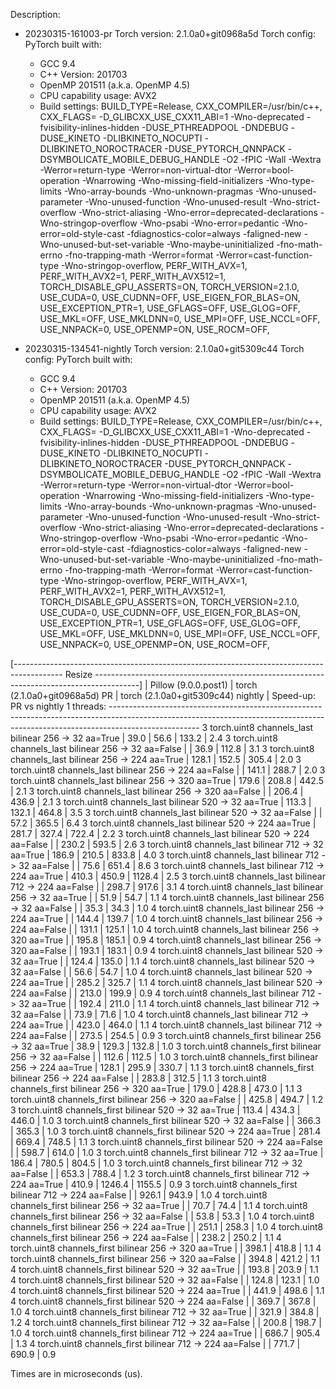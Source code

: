 Description:
- 20230315-161003-pr
Torch version: 2.1.0a0+git0968a5d
Torch config: PyTorch built with:
  - GCC 9.4
  - C++ Version: 201703
  - OpenMP 201511 (a.k.a. OpenMP 4.5)
  - CPU capability usage: AVX2
  - Build settings: BUILD_TYPE=Release, CXX_COMPILER=/usr/bin/c++, CXX_FLAGS= -D_GLIBCXX_USE_CXX11_ABI=1 -Wno-deprecated -fvisibility-inlines-hidden -DUSE_PTHREADPOOL -DNDEBUG -DUSE_KINETO -DLIBKINETO_NOCUPTI -DLIBKINETO_NOROCTRACER -DUSE_PYTORCH_QNNPACK -DSYMBOLICATE_MOBILE_DEBUG_HANDLE -O2 -fPIC -Wall -Wextra -Werror=return-type -Werror=non-virtual-dtor -Werror=bool-operation -Wnarrowing -Wno-missing-field-initializers -Wno-type-limits -Wno-array-bounds -Wno-unknown-pragmas -Wno-unused-parameter -Wno-unused-function -Wno-unused-result -Wno-strict-overflow -Wno-strict-aliasing -Wno-error=deprecated-declarations -Wno-stringop-overflow -Wno-psabi -Wno-error=pedantic -Wno-error=old-style-cast -fdiagnostics-color=always -faligned-new -Wno-unused-but-set-variable -Wno-maybe-uninitialized -fno-math-errno -fno-trapping-math -Werror=format -Werror=cast-function-type -Wno-stringop-overflow, PERF_WITH_AVX=1, PERF_WITH_AVX2=1, PERF_WITH_AVX512=1, TORCH_DISABLE_GPU_ASSERTS=ON, TORCH_VERSION=2.1.0, USE_CUDA=0, USE_CUDNN=OFF, USE_EIGEN_FOR_BLAS=ON, USE_EXCEPTION_PTR=1, USE_GFLAGS=OFF, USE_GLOG=OFF, USE_MKL=OFF, USE_MKLDNN=0, USE_MPI=OFF, USE_NCCL=OFF, USE_NNPACK=0, USE_OPENMP=ON, USE_ROCM=OFF,


- 20230315-134541-nightly
Torch version: 2.1.0a0+git5309c44
Torch config: PyTorch built with:
  - GCC 9.4
  - C++ Version: 201703
  - OpenMP 201511 (a.k.a. OpenMP 4.5)
  - CPU capability usage: AVX2
  - Build settings: BUILD_TYPE=Release, CXX_COMPILER=/usr/bin/c++, CXX_FLAGS= -D_GLIBCXX_USE_CXX11_ABI=1 -Wno-deprecated -fvisibility-inlines-hidden -DUSE_PTHREADPOOL -DNDEBUG -DUSE_KINETO -DLIBKINETO_NOCUPTI -DLIBKINETO_NOROCTRACER -DUSE_PYTORCH_QNNPACK -DSYMBOLICATE_MOBILE_DEBUG_HANDLE -O2 -fPIC -Wall -Wextra -Werror=return-type -Werror=non-virtual-dtor -Werror=bool-operation -Wnarrowing -Wno-missing-field-initializers -Wno-type-limits -Wno-array-bounds -Wno-unknown-pragmas -Wno-unused-parameter -Wno-unused-function -Wno-unused-result -Wno-strict-overflow -Wno-strict-aliasing -Wno-error=deprecated-declarations -Wno-stringop-overflow -Wno-psabi -Wno-error=pedantic -Wno-error=old-style-cast -fdiagnostics-color=always -faligned-new -Wno-unused-but-set-variable -Wno-maybe-uninitialized -fno-math-errno -fno-trapping-math -Werror=format -Werror=cast-function-type -Wno-stringop-overflow, PERF_WITH_AVX=1, PERF_WITH_AVX2=1, PERF_WITH_AVX512=1, TORCH_DISABLE_GPU_ASSERTS=ON, TORCH_VERSION=2.1.0, USE_CUDA=0, USE_CUDNN=OFF, USE_EIGEN_FOR_BLAS=ON, USE_EXCEPTION_PTR=1, USE_GFLAGS=OFF, USE_GLOG=OFF, USE_MKL=OFF, USE_MKLDNN=0, USE_MPI=OFF, USE_NCCL=OFF, USE_NNPACK=0, USE_OPENMP=ON, USE_ROCM=OFF,



[------------------------------------------------------------------------------------------ Resize -----------------------------------------------------------------------------------------]
                                                                 |  Pillow (9.0.0.post1)  |  torch (2.1.0a0+git0968a5d) PR  |  torch (2.1.0a0+git5309c44) nightly  |  Speed-up: PR vs nightly
1 threads: ----------------------------------------------------------------------------------------------------------------------------------------------------------------------------------
      3 torch.uint8 channels_last bilinear 256 -> 32 aa=True     |          39.0          |                56.6             |                 133.2                |            2.4
      3 torch.uint8 channels_last bilinear 256 -> 32 aa=False    |                        |                36.9             |                 112.8                |            3.1
      3 torch.uint8 channels_last bilinear 256 -> 224 aa=True    |         128.1          |               152.5             |                 305.4                |            2.0
      3 torch.uint8 channels_last bilinear 256 -> 224 aa=False   |                        |               141.1             |                 288.7                |            2.0
      3 torch.uint8 channels_last bilinear 256 -> 320 aa=True    |         179.6          |               208.8             |                 442.5                |            2.1
      3 torch.uint8 channels_last bilinear 256 -> 320 aa=False   |                        |               206.4             |                 436.9                |            2.1
      3 torch.uint8 channels_last bilinear 520 -> 32 aa=True     |         113.3          |               132.1             |                 464.8                |            3.5
      3 torch.uint8 channels_last bilinear 520 -> 32 aa=False    |                        |                57.2             |                 365.5                |            6.4
      3 torch.uint8 channels_last bilinear 520 -> 224 aa=True    |         281.7          |               327.4             |                 722.4                |            2.2
      3 torch.uint8 channels_last bilinear 520 -> 224 aa=False   |                        |               230.2             |                 593.5                |            2.6
      3 torch.uint8 channels_last bilinear 712 -> 32 aa=True     |         186.9          |               210.5             |                 833.8                |            4.0
      3 torch.uint8 channels_last bilinear 712 -> 32 aa=False    |                        |                75.6             |                 651.4                |            8.6
      3 torch.uint8 channels_last bilinear 712 -> 224 aa=True    |         410.3          |               450.9             |                1128.4                |            2.5
      3 torch.uint8 channels_last bilinear 712 -> 224 aa=False   |                        |               298.7             |                 917.6                |            3.1
      4 torch.uint8 channels_last bilinear 256 -> 32 aa=True     |                        |                51.9             |                  54.7                |            1.1
      4 torch.uint8 channels_last bilinear 256 -> 32 aa=False    |                        |                35.3             |                  34.3                |            1.0
      4 torch.uint8 channels_last bilinear 256 -> 224 aa=True    |                        |               144.4             |                 139.7                |            1.0
      4 torch.uint8 channels_last bilinear 256 -> 224 aa=False   |                        |               131.1             |                 125.1                |            1.0
      4 torch.uint8 channels_last bilinear 256 -> 320 aa=True    |                        |               195.8             |                 185.1                |            0.9
      4 torch.uint8 channels_last bilinear 256 -> 320 aa=False   |                        |               193.1             |                 183.1                |            0.9
      4 torch.uint8 channels_last bilinear 520 -> 32 aa=True     |                        |               124.4             |                 135.0                |            1.1
      4 torch.uint8 channels_last bilinear 520 -> 32 aa=False    |                        |                56.6             |                  54.7                |            1.0
      4 torch.uint8 channels_last bilinear 520 -> 224 aa=True    |                        |               285.2             |                 325.7                |            1.1
      4 torch.uint8 channels_last bilinear 520 -> 224 aa=False   |                        |               213.0             |                 199.9                |            0.9
      4 torch.uint8 channels_last bilinear 712 -> 32 aa=True     |                        |               192.4             |                 211.0                |            1.1
      4 torch.uint8 channels_last bilinear 712 -> 32 aa=False    |                        |                73.9             |                  71.6                |            1.0
      4 torch.uint8 channels_last bilinear 712 -> 224 aa=True    |                        |               423.0             |                 464.0                |            1.1
      4 torch.uint8 channels_last bilinear 712 -> 224 aa=False   |                        |               273.5             |                 254.5                |            0.9
      3 torch.uint8 channels_first bilinear 256 -> 32 aa=True    |          38.9          |               129.3             |                 132.8                |            1.0
      3 torch.uint8 channels_first bilinear 256 -> 32 aa=False   |                        |               112.6             |                 112.5                |            1.0
      3 torch.uint8 channels_first bilinear 256 -> 224 aa=True   |         128.1          |               295.9             |                 330.7                |            1.1
      3 torch.uint8 channels_first bilinear 256 -> 224 aa=False  |                        |               283.8             |                 312.5                |            1.1
      3 torch.uint8 channels_first bilinear 256 -> 320 aa=True   |         179.0          |               428.8             |                 473.0                |            1.1
      3 torch.uint8 channels_first bilinear 256 -> 320 aa=False  |                        |               425.8             |                 494.7                |            1.2
      3 torch.uint8 channels_first bilinear 520 -> 32 aa=True    |         113.4          |               434.3             |                 446.0                |            1.0
      3 torch.uint8 channels_first bilinear 520 -> 32 aa=False   |                        |               366.3             |                 365.3                |            1.0
      3 torch.uint8 channels_first bilinear 520 -> 224 aa=True   |         281.4          |               669.4             |                 748.5                |            1.1
      3 torch.uint8 channels_first bilinear 520 -> 224 aa=False  |                        |               598.7             |                 614.0                |            1.0
      3 torch.uint8 channels_first bilinear 712 -> 32 aa=True    |         186.4          |               780.5             |                 804.5                |            1.0
      3 torch.uint8 channels_first bilinear 712 -> 32 aa=False   |                        |               653.3             |                 788.4                |            1.2
      3 torch.uint8 channels_first bilinear 712 -> 224 aa=True   |         410.9          |              1246.4             |                1155.5                |            0.9
      3 torch.uint8 channels_first bilinear 712 -> 224 aa=False  |                        |               926.1             |                 943.9                |            1.0
      4 torch.uint8 channels_first bilinear 256 -> 32 aa=True    |                        |                70.7             |                  74.4                |            1.1
      4 torch.uint8 channels_first bilinear 256 -> 32 aa=False   |                        |                53.8             |                  53.3                |            1.0
      4 torch.uint8 channels_first bilinear 256 -> 224 aa=True   |                        |               251.1             |                 258.3                |            1.0
      4 torch.uint8 channels_first bilinear 256 -> 224 aa=False  |                        |               238.2             |                 250.2                |            1.1
      4 torch.uint8 channels_first bilinear 256 -> 320 aa=True   |                        |               398.1             |                 418.8                |            1.1
      4 torch.uint8 channels_first bilinear 256 -> 320 aa=False  |                        |               394.8             |                 421.2                |            1.1
      4 torch.uint8 channels_first bilinear 520 -> 32 aa=True    |                        |               193.8             |                 203.9                |            1.1
      4 torch.uint8 channels_first bilinear 520 -> 32 aa=False   |                        |               124.8             |                 123.1                |            1.0
      4 torch.uint8 channels_first bilinear 520 -> 224 aa=True   |                        |               441.9             |                 498.6                |            1.1
      4 torch.uint8 channels_first bilinear 520 -> 224 aa=False  |                        |               369.7             |                 367.8                |            1.0
      4 torch.uint8 channels_first bilinear 712 -> 32 aa=True    |                        |               321.9             |                 384.8                |            1.2
      4 torch.uint8 channels_first bilinear 712 -> 32 aa=False   |                        |               200.8             |                 198.7                |            1.0
      4 torch.uint8 channels_first bilinear 712 -> 224 aa=True   |                        |               686.7             |                 905.4                |            1.3
      4 torch.uint8 channels_first bilinear 712 -> 224 aa=False  |                        |               771.7             |                 690.9                |            0.9

Times are in microseconds (us).